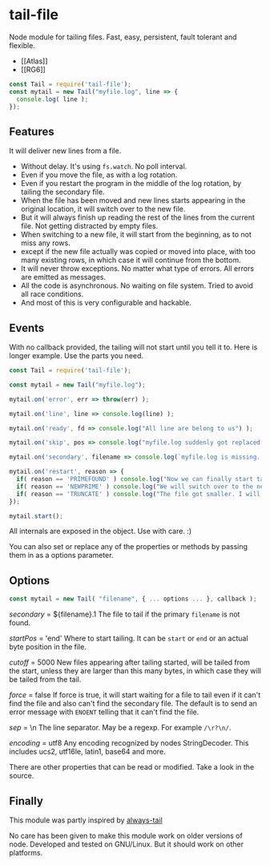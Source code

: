 # tail-file
Node module for tailing files. Fast, easy, persistent, fault tolerant and flexible.

* [[Atlas]]
* [[RG6]]

```js
const Tail = require('tail-file');
const mytail = new Tail("myfile.log", line => {
  console.log( line );
});
```

## Features

It will deliver new lines from a file.
 * Without delay. It's using `fs.watch`. No poll interval.
 * Even if you move the file, as with a log rotation.
 * Even if you restart the program in the middle of the log rotation, by tailing the secondary file.
 * When the file has been moved and new lines starts appearing in the original location, it will switch over to the new file.
 * But it will always finish up reading the rest of the lines from the current file. Not getting distracted by empty files.
 * When switching to a new file, it will start from the beginning, as to not miss any rows.
 * except if the new file actually was copied or moved into place, with too many existing rows, in which case it will continue from the bottom.
 * It will never throw exceptions. No matter what type of errors. All errors are emitted as messages.
 * All the code is asynchronous. No waiting on file system. Tried to avoid all race conditions.
 * And most of this is very configurable and hackable.

## Events

With no callback provided, the tailing will not start until you tell it to. Here is longer example. Use the parts you need.

```js
const Tail = require('tail-file');

const mytail = new Tail("myfile.log");

mytail.on('error', err => throw(err) );

mytail.on('line', line => console.log(line) );

mytail.on('ready', fd => console.log("All line are belong to us") );

mytail.on('skip', pos => console.log("myfile.log suddenly got replaced with a large file") );

mytail.on('secondary', filename => console.log(`myfile.log is missing. Tailing ${filename} instead`) );

mytail.on('restart', reason => {
  if( reason == 'PRIMEFOUND' ) console.log("Now we can finally start tailing. File has appeared");
  if( reason == 'NEWPRIME' ) console.log("We will switch over to the new file now");
  if( reason == 'TRUNCATE' ) console.log("The file got smaller. I will go up and continue");
});

mytail.start();
```

All internals are exposed in the object. Use with care. :)

You can also set or replace any of the properties or methods by passing them in as a options parameter.

## Options

```js
const mytail = new Tail( "filename", { ... options ... }, callback );
```

*secondary* = ${filename}.1
The file to tail if the primary `filename` is not found. 

*startPos* = 'end'
Where to start tailing. It can be `start` or `end` or an actual byte position in the file.

*cutoff* = 5000
New files appearing after tailing started, will be tailed from the start, unless they are larger than this many bytes, in which case they will be tailed from the tail.

*force* = false
If force is true, it will start waiting for a file to tail even if it can't find the file and also can't find the secondary file. The default is to send an error message with `ENOENT` telling that it can't find the file.

*sep* = \n
The line separator. May be a regexp. For example `/\r?\n/`.

*encoding* = utf8
Any encoding recognized by nodes StringDecoder. This includes ucs2, utf16le, latin1, base64 and more.

There are other properties that can be read or modified. Take a look in the source.

## Finally

This module was partly inspired by [always-tail](https://github.com/jandre/always-tail)

No care has been given to make this module work on older versions of node. Developed and tested on GNU/Linux. But it should work on other platforms.
